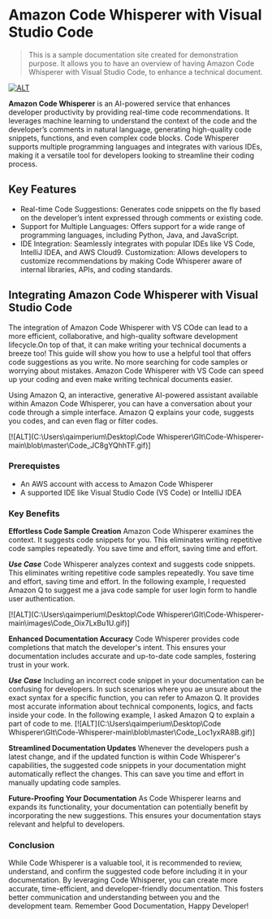 # Amazon Code Whisperer with Visual Studio Code

> This is a sample documentation site created for demonstration purpose. It allows you to have an overview of having Amazon Code Whisperer with Visual Studio Code, to enhance a  technical document.


[![ALT](https://d1.awsstatic.com/logos/aws-logo-lockups/poweredbyaws/PB_AWS_logo_RGB_REV_SQ.8c88ac215fe4e441dc42865dd6962ed4f444a90d.png)](https://aws.amazon.com/codewhisperer/)



**Amazon Code Whisperer** is an AI-powered service that enhances developer productivity by providing real-time code recommendations. It leverages machine learning to understand the context of the code and the developer’s comments in natural language, generating high-quality code snippets, functions, and even complex code blocks. Code Whisperer supports multiple programming languages and integrates with various IDEs, making it a versatile tool for developers looking to streamline their coding process.


## Key Features
- Real-time Code Suggestions: Generates code snippets on the fly based on the developer’s intent expressed through comments or existing code.
- Support for Multiple Languages: Offers support for a wide range of programming languages, including Python, Java, and JavaScript.
- IDE Integration: Seamlessly integrates with popular IDEs like VS Code, IntelliJ IDEA, and AWS Cloud9.
Customization: Allows developers to customize recommendations by making Code Whisperer aware of internal libraries, APIs, and coding standards.

## Integrating Amazon Code Whisperer with Visual Studio Code

The integration of Amazon Code Whisperer with VS COde can lead to a more efficient, collaborative, and high-quality software development lifecycle.On top of that, it can make writing your technical documents a breeze too! 
This guide will show you how to use a helpful tool that offers code suggestions as you write. No more searching for code samples or worrying about mistakes. Amazon Code Whisperer with VS Code can speed up your coding and even make writing technical documents easier.

Using Amazon Q, an interactive, generative AI-powered assistant available within Amazon Code Whisperer, you can have a conversation about your code through a simple interface. Amazon Q explains your code, suggests you codes, and can even flag or filter codes.

[![ALT](C:\Users\qaimperium\Desktop\Code Whisperer\GIt\Code-Whisperer-main\blob\master\Code_JC8gYQhhTF.gif)]

### Prerequistes
- An AWS account with access to Amazon Code Whisperer
- A supported IDE like Visual Studio Code (VS Code) or IntelliJ IDEA


### Key Benefits

**Effortless Code Sample Creation** 
Amazon Code Whisperer examines the context. It suggests code snippets for you. This eliminates writing repetitive code samples repeatedly. You save time and effort, saving time and effort.

***Use Case***
Code Whisperer analyzes context and suggests code snippets. This eliminates writing repetitive code samples repeatedly. You save time and effort, saving time and effort.
In the following example, I requested Amazon Q to suggest me a java code sample for user login form to handle user authentication.

[![ALT](C:\Users\qaimperium\Desktop\Code Whisperer\GIt\Code-Whisperer-main\images\Code_Oix7LxBu1U.gif)]

**Enhanced Documentation Accuracy**
Code Whisperer provides code completions that match the developer's intent. This ensures your documentation includes accurate and up-to-date code samples, fostering trust in your work.

***Use Case***
Including an incorrect code snippet in your documentation can be confusing for developers. In such scenarios where you ae unsure about the exact syntax for a specific function, you can refer to Amazon Q. It provides most accurate information about technical components, logics, and facts inside your code.
In the following example, I asked Amazon Q to explain a part of code to me.
[![ALT](C:\Users\qaimperium\Desktop\Code Whisperer\GIt\Code-Whisperer-main\blob\master\Code_Loc1yxRA8B.gif)]

**Streamlined Documentation Updates**
Whenever the developers push a latest change, and if the updated function is within Code Whisperer's capabilities, the suggested code snippets in your documentation might automatically reflect the changes. This can save you time and effort in manually updating code samples.

**Future-Proofing Your Documentation**
 As Code Whisperer learns and expands its functionality, your documentation can potentially benefit by incorporating the new suggestions. This ensures your documentation stays relevant and helpful to developers.

### Conclusion

While Code Whisperer is a valuable tool, it is recommended to review, understand, and confirm the suggested code before including it in your documentation. By leveraging Code Whisperer, you can create more accurate, time-efficient, and developer-friendly documentation. This fosters better communication and understanding between you and the development team.
Remember Good Documentation, Happy Developer!

                                                                      

